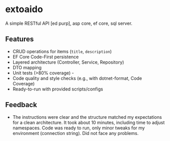 # extoaido

A simple RESTful API [ed purp], asp core, ef core, sql server.

## Features

- CRUD operations for items (`title`, `description`)
- EF Core Code-First persistence
- Layered architecture (Controller, Service, Repository)
- DTO mapping
- Unit tests (>80% coverage) -
- Code quality and style checks (e.g., with dotnet-format, Code Coverage)
- Ready-to-run with provided scripts/configs

## Feedback
- The instructions were clear and the structure matched my expectations for a clean architecture. It took about 10 minutes, including time to adjust namespaces. Code was ready to run, only minor tweaks for my environment (connection string). Did not face any problems.